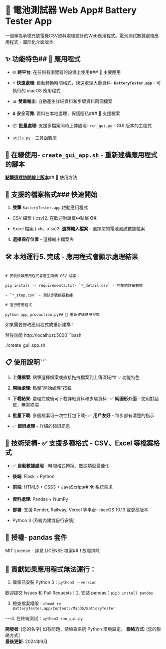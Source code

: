 # 🔋 電池測試器 Web App# Battery Tester App



一個專為承德充放電機CSV資料處理設計的Web應用程式。電池測試數據處理應用程式 - 圖形化介面版本



## ✨ 功能特色## 📱 應用程式



- 🌐 **跨平台**: 在任何有瀏覽器的設備上使用### 🎯 主要應用

- ⚡ **快速處理**: 自動轉換時間格式，快速處理大量資料- **`BatteryTester.app`** - 可執行的 macOS 應用程式

- 📊 **雙重輸出**: 自動產生詳細資料和步驟資料兩個檔案

- 🔒 **安全可靠**: 資料在本地處理，保護隱私### 📄 支援檔案

- 📦 **批量處理**: 支援多檔案同時上傳處理- `run_gui.py` - GUI 版本的主程式

- `utils.py` - 工具函數庫

## 🚀 在線使用- `create_gui_app.sh` - 重新建構應用程式的腳本



**[點擊這裡訪問線上版本](您的部署網址)**## 🚀 使用方法



## 📁 支援的檔案格式### 快速開始

1. **雙擊** `BatteryTester.app` 啟動應用程式

- CSV 檔案 (.csv)2. 在歡迎對話框中點擊 **OK**

- Excel 檔案 (.xls, .xlsx)3. **選擇輸入檔案** - 選擇您的電池測試數據檔案

4. **選擇保存位置** - 選擇輸出檔案夾

## 🛠️ 本地運行5. **完成** - 應用程式會顯示處理結果



```bash### 處理結果

# 安裝依賴應用程式會產生兩個 CSV 檔案：

pip install -r requirements.txt- `*_detail.csv` - 完整的詳細數據

- `*_step.csv` - 測試步驟摘要數據

# 運行應用程式

python app_production.py## 🔧 重新建構應用程式

```

如果需要修改應用程式或重新建構：

然後訪問 http://localhost:5000```bash

./create_gui_app.sh

## 📋 使用說明```



1. **上傳檔案**: 點擊選擇檔案或直接拖拽檔案到上傳區域## 💡 功能特色

2. **開始處理**: 點擊"開始處理"按鈕

3. **下載結果**: 處理完成後可下載詳細資料和步驟資料- ✅ **純圖形介面** - 使用對話框，無需終端

4. **批量下載**: 多個檔案可一次性打包下載- ✅ **用戶友好** - 每步都有清楚的指示

- ✅ **錯誤處理** - 詳細的錯誤訊息

## 🔧 技術架構- ✅ **支援多種格式** - CSV、Excel 等檔案格式

- ✅ **自動數據處理** - 時間格式轉換、數據類型最佳化

- **後端**: Flask + Python

- **前端**: HTML5 + CSS3 + JavaScript## 🛠️ 系統需求

- **資料處理**: Pandas + NumPy

- **部署**: 支援 Render, Railway, Vercel 等平台- macOS 10.13 或更高版本

- Python 3 (系統內建或自行安裝)

## 📄 授權- pandas 套件



MIT License - 詳見 LICENSE 檔案## ❗ 故障排除



## 🤝 貢獻如果應用程式無法運行：

1. 確保已安裝 Python 3：`python3 --version`

歡迎提交 Issues 和 Pull Requests！2. 安裝 pandas：`pip3 install pandas`

3. 檢查檔案權限：`chmod +x BatteryTester.app/Contents/MacOS/BatteryTester`

---4. 在終端測試：`python3 run_gui.py`



**開發者**: [您的名字]  如有問題，請檢查系統 Python 環境設定。
**聯絡方式**: [您的聯絡方式]  
**最後更新**: 2024年9月